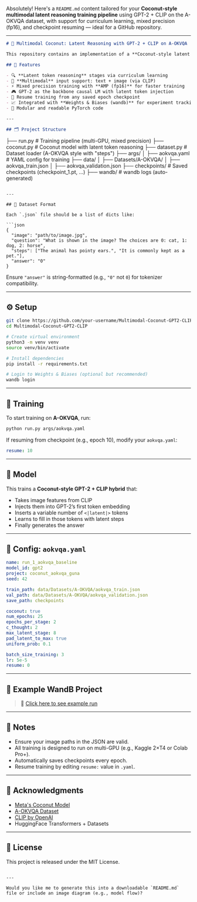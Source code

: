 Absolutely! Here's a `README.md` content tailored for your **Coconut-style multimodal latent reasoning training pipeline** using GPT-2 + CLIP on the A-OKVQA dataset, with support for curriculum learning, mixed precision (fp16), and checkpoint resuming — ideal for a GitHub repository.

---

```markdown
# 🥥 Multimodal Coconut: Latent Reasoning with GPT-2 + CLIP on A-OKVQA

This repository contains an implementation of a **Coconut-style latent reasoning framework** that trains a multimodal model combining **GPT-2** (text) and **CLIP** (vision) on the **A-OKVQA** dataset. The model is trained in **curriculum stages** by injecting "latent thought" tokens into the reasoning process.

## 🚀 Features

- 🔍 **Latent token reasoning** stages via curriculum learning
- 🧠 **Multimodal** input support: text + image (via CLIP)
- ⚡️ Mixed precision training with **AMP (fp16)** for faster training
- 🎮 GPT-2 as the backbone causal LM with latent token injection
- 🔁 Resume training from any saved epoch checkpoint
- 📈 Integrated with **Weights & Biases (wandb)** for experiment tracking
- 🧰 Modular and readable PyTorch code

---

## 🗂️ Project Structure

```

├── run.py                  # Training pipeline (multi-GPU, mixed precision)
├── coconut.py              # Coconut model with latent token reasoning
├── dataset.py              # Dataset loader (A-OKVQA style with "steps")
├── args/
│   ├── aokvqa.yaml         # YAML config for training
├── data/
│   ├── Datasets/A-OKVQA/
│       ├── aokvqa\_train.json
│       ├── aokvqa\_validation.json
├── checkpoints/            # Saved checkpoints (checkpoint\_1.pt, ...)
├── wandb/                  # wandb logs (auto-generated)

````

---

## 🧪 Dataset Format

Each `.json` file should be a list of dicts like:

```json
{
  "image": "path/to/image.jpg",
  "question": "What is shown in the image? The choices are 0: cat, 1: dog, 2: horse",
  "steps": ["The animal has pointy ears.", "It is commonly kept as a pet."],
  "answer": "0"
}
````

Ensure `"answer"` is string-formatted (e.g., `"0"` not `0`) for tokenizer compatibility.

---

## ⚙️ Setup

```bash
git clone https://github.com/your-username/Multimodal-Coconut-GPT2-CLIP.git
cd Multimodal-Coconut-GPT2-CLIP

# Create virtual environment
python3 -m venv venv
source venv/bin/activate

# Install dependencies
pip install -r requirements.txt

# Login to Weights & Biases (optional but recommended)
wandb login
```

---

## 🏃 Training

To start training on **A-OKVQA**, run:

```bash
python run.py args/aokvqa.yaml
```

If resuming from checkpoint (e.g., epoch 10), modify your `aokvqa.yaml`:

```yaml
resume: 10
```

---

## 🧠 Model

This trains a **Coconut-style GPT-2 + CLIP hybrid** that:

* Takes image features from CLIP
* Injects them into GPT-2’s first token embedding
* Inserts a variable number of `<|latent|>` tokens
* Learns to fill in those tokens with latent steps
* Finally generates the answer

---

## 🧮 Config: `aokvqa.yaml`

```yaml
name: run_1_aokvqa_baseline
model_id: gpt2
project: coconut_aokvqa_guna
seed: 42

train_path: data/Datasets/A-OKVQA/aokvqa_train.json
val_path: data/Datasets/A-OKVQA/aokvqa_validation.json
save_path: checkpoints

coconut: true
num_epochs: 25
epochs_per_stage: 2
c_thought: 2
max_latent_stage: 8
pad_latent_to_max: true
uniform_prob: 0.1

batch_size_training: 3
lr: 5e-5
resume: 0
```

---

## 🧠 Example WandB Project

> 🔗 [Click here to see example run](https://wandb.ai/gunadeep2005-pes-university/coconut_aokvqa_guna)

---

## 📌 Notes

* Ensure your image paths in the JSON are valid.
* All training is designed to run on multi-GPU (e.g., Kaggle 2×T4 or Colab Pro+).
* Automatically saves checkpoints every epoch.
* Resume training by editing `resume:` value in `.yaml`.

---

## 🤝 Acknowledgments

* [Meta's Coconut Model](https://arxiv.org/abs/2402.06304)
* [A-OKVQA Dataset](https://huggingface.co/datasets/HuggingFaceM4/A-OKVQA)
* [CLIP by OpenAI](https://openai.com/research/clip)
* HuggingFace Transformers + Datasets

---

## 📜 License

This project is released under the MIT License.

```

---

Would you like me to generate this into a downloadable `README.md` file or include an image diagram (e.g., model flow)?
```
